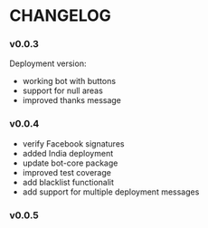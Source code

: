 # CHANGELOG

### v0.0.3
Deployment version:
- working bot with buttons
- support for null areas
- improved thanks message

### v0.0.4
- verify Facebook signatures
- added India deployment
- update bot-core package
- improved test coverage
- add blacklist functionalit
- add support for multiple deployment messages

### v0.0.5
